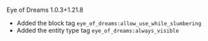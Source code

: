 Eye of Dreams 1.0.3+1.21.8
- Added the block tag `eye_of_dreams:allow_use_while_slumbering`
- Added the entity type tag `eye_of_dreams:always_visible`